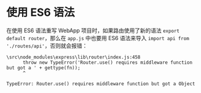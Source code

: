 # 使用 ES6 语法

在使用 ES6 语法重写 WebApp 项目时，如果路由使用了新的语法 `export default router`，那么在 `app.js` 中也要用 ES6 语法来导入 `import api from './routes/api'`，否则就会报错：

```shell
\src\node_modules\express\lib\router\index.js:458
      throw new TypeError('Router.use() requires middleware function but got a ' + gettype(fn));
      ^

TypeError: Router.use() requires middleware function but got a Object
```

